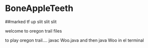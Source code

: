 # BoneAppleTeeth

##marked tf up
slit slit slit

welcome to oregon trail files

to play oregon trail.... javac Woo.java and then java Woo in el terminal
